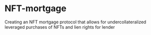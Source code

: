 # NFT-mortgage

Creating an NFT mortgage protocol that allows for undercollateralized leveraged purchases of NFTs and lien rights for lender 
